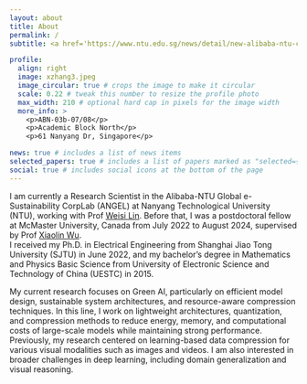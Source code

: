 ```yaml
---
layout: about
title: About
permalink: /
subtitle: <a href='https://www.ntu.edu.sg/news/detail/new-alibaba-ntu-corporate-lab-to-advance-green-digital-technologies'>Research Scientist, ANGEL Lab, Nanyang Technological University (NTU), Singapore</a>. 

profile:
  align: right
  image: xzhang3.jpeg
  image_circular: true # crops the image to make it circular
  scale: 0.22 # tweak this number to resize the profile photo
  max_width: 210 # optional hard cap in pixels for the image width
  more_info: >
    <p>ABN-03b-07/08</p>
    <p>Academic Block North</p>
    <p>61 Nanyang Dr, Singapore</p>

news: true # includes a list of news items
selected_papers: true # includes a list of papers marked as "selected={true}"
social: true # includes social icons at the bottom of the page
---
```


I am currently a Research Scientist in the Alibaba-NTU Global e-Sustainability CorpLab (ANGEL) at Nanyang Technological University (NTU), 
working with Prof [Weisi Lin](https://personal.ntu.edu.sg/wslin/Home.html). 
Before that, I was a postdoctoral fellow at McMaster University, Canada from July 2022 to August 2024, 
supervised by Prof [Xiaolin Wu](https://scholar.google.com/citations?user=ZuQnEIgAAAAJ).  
I received my Ph.D. in Electrical Engineering from Shanghai Jiao Tong University (SJTU) in June 2022, and my bachelor’s degree in Mathematics and Physics Basic Science from  University of Electronic Science and Technology of China (UESTC) in 2015.
<!-- I earned my PhD in EE from Shanghai Jiao Tong University in June 2022 and my bachelor’s degree in Mathematics and Physics Basic Science from UESTC in 2015. -->

My current research focuses on Green AI, particularly on efficient model design, sustainable system architectures, and resource-aware compression techniques. In this line, I work on lightweight architectures, quantization, and compression methods to reduce energy, memory, and computational costs of large-scale models while maintaining strong performance.
Previously, my research centered on learning-based data compression for various visual modalities such as images and videos. I am also interested in broader challenges in deep learning, including domain generalization and visual reasoning.

<!-- My current research focuses on Green AI, including efficient model design, sustainable system architectures, and resource-aware compression techniques.
My prior work centered on learning-based data compression techniques, particularly for visual modalities such as images, videos, point clouds, and light fields. In addition, I am also interested in fundamental challenges in deep learning, including domain generalization and visual reasoning. -->
<!-- I have published over 10 first-author papers in top AI journals and conferences, including T-PAMI, T-IP, NeurIPS, CVPR, ECCV, and AAAI. -->
